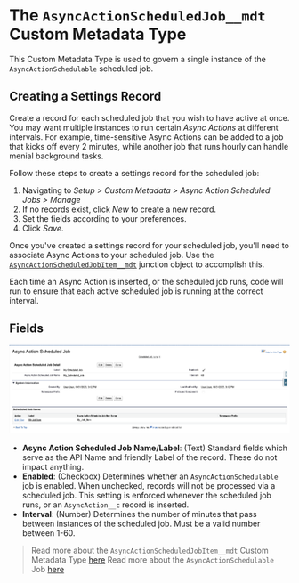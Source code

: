 # The `AsyncActionScheduledJob__mdt` Custom Metadata Type
This Custom Metadata Type is used to govern a single instance of the `AsyncActionSchedulable` scheduled job. 

## Creating a Settings Record
Create a record for each scheduled job that you wish to have active at once. You may want multiple instances to run certain _Async Actions_ at different intervals. For example, time-sensitive Async Actions can be added to a job that kicks off every 2 minutes, while another job that runs hourly can handle menial background tasks. 

Follow these steps to create a settings record for the scheduled job:
1. Navigating to _Setup > Custom Metadata > Async Action Scheduled Jobs > Manage_
2. If no records exist, click _New_ to create a new record.
3. Set the fields according to your preferences.
4. Click _Save_. 

Once you've created a settings record for your scheduled job, you'll need to associate Async Actions to your scheduled job. Use the [`AsyncActionScheduledJobItem__mdt`](/docs/SCHEDULEDJOBITEMSETTINGS.md) junction object to accomplish this.

Each time an Async Action is inserted, or the scheduled job runs, code will run to ensure that each active scheduled job is running at the correct interval. 

## Fields
![A "Async Action Scheduled Job" Custom Metadata record](/media/sample_scheduled_job_config.png)

- **Async Action Scheduled Job Name/Label**: (Text) Standard fields which serve as the API Name and friendly Label of the record. These do not impact anything. 
- **Enabled**: (Checkbox) Determines whether an `AsyncActionSchedulable` job is enabled. When unchecked, records will not be processed via a scheduled job. This setting is enforced whenever the scheduled job runs, or an `AsyncAction__c` record is inserted. 
- **Interval**: (Number) Determines the number of minutes that pass between instances of the scheduled job. Must be a valid number between 1-60.

> Read more about the `AsyncActionScheduledJobItem__mdt` Custom Metadata Type [here](/docs/SCHEDULEDJOBITEMSETTINGS.md)
> Read more about the `AsyncActionSchedulable` Job [here](/docs/ASYNCACTIONSCHEDULEDABLE.md)